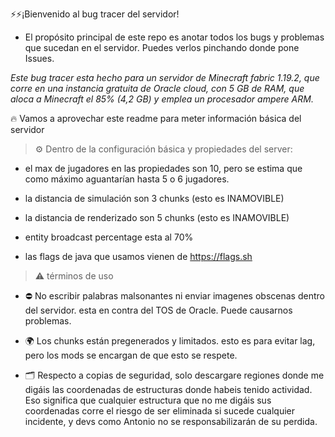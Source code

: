 ⚡⚡¡Bienvenido al bug tracer del servidor!

- El propósito principal de este repo es anotar todos los bugs y problemas que sucedan en el servidor. Puedes verlos pinchando donde pone Issues.

_Este bug tracer esta hecho para un servidor de Minecraft fabric 1.19.2, que corre en una instancia gratuita de Oracle cloud, con 5 GB de RAM, que aloca a Minecraft el 85% (4,2 GB) y emplea un procesador ampere ARM._

🔥 Vamos a aprovechar este readme para meter información básica del servidor 



> ⚙️ Dentro de la configuración básica y propiedades del server:
- el max de jugadores en las propiedades son 10, pero se estima que como máximo aguantarían hasta 5 o 6 jugadores.
- la distancia de simulación son 3 chunks (esto es INAMOVIBLE)


- la distancia de renderizado son 5 chunks (esto es INAMOVIBLE)
- entity broadcast percentage esta al 70%
- las flags de java que usamos vienen de https://flags.sh 



> ⚠️ términos de uso 
- ⛔ No escribir palabras malsonantes ni enviar imagenes obscenas dentro del servidor. esta en contra del TOS de Oracle. Puede causarnos problemas.
- 🌍 Los chunks están pregenerados y limitados. esto es para evitar lag, pero los mods se encargan de que esto se respete.

- 🗂️ Respecto a copias de seguridad, solo descargare regiones donde me digáis  las coordenadas de estructuras donde habeis tenido actividad. Eso significa que cualquier estructura que no me digáis sus coordenadas corre el riesgo de ser eliminada si sucede cualquier incidente, y devs como Antonio no se responsabilizarán de su perdida.
 







